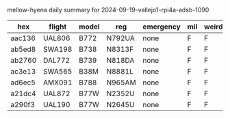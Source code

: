 mellow-hyena daily summary for 2024-09-19-vallejo1-rpi4a-adsb-1090

|hex|flight|model|reg|emergency|mil|weirdo|
|--|--|--|--|--|--|--|
|aac136|UAL806|B772|N792UA|none|F|F|
|ab5ed8|SWA198|B738|N8313F|none|F|F|
|ab2760|DAL772|B739|N818DA|none|F|F|
|ac3e13|SWA565|B38M|N8881L|none|F|F|
|ad6ec5|AMX091|B788|N965AM|none|F|F|
|a21dc4|UAL872|B77W|N2352U|none|F|F|
|a290f3|UAL190|B77W|N2645U|none|F|F|
